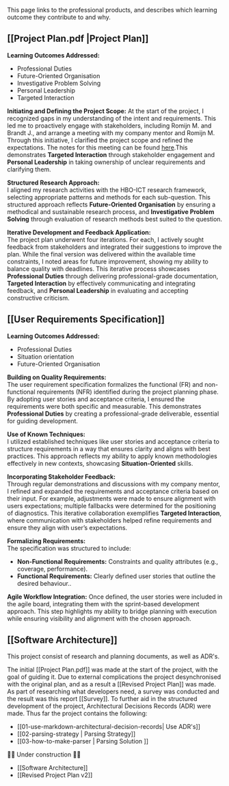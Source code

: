This page links to the professional products, and describes which learning outcome they contribute to and why.

## [[Project Plan.pdf |Project Plan]]
**Learning Outcomes Addressed:**
- Professional Duties
- Future-Oriented Organisation
- Investigative Problem Solving
- Personal Leadership
- Targeted Interaction

**Initiating and Defining the Project Scope:**
At the start of the project, I recognized gaps in my understanding of the intent and requirements. This led me to proactively engage with stakeholders, including Romijn M. and Brandt J., and arrange a meeting with my company mentor and Romijn M. Through this initiative, I clarified the project scope and refined the expectations. The notes for this meeting can be found [here](https://grad.serggio.dev/Notes/Maarten-QA.pdf).This demonstrates **Targeted Interaction** through stakeholder engagement and **Personal Leadership** in taking ownership of unclear requirements and clarifying them.

**Structured Research Approach:**  
I aligned my research activities with the HBO-ICT research framework, selecting appropriate patterns and methods for each sub-question. This structured approach reflects **Future-Oriented Organisation** by ensuring a methodical and sustainable research process, and **Investigative Problem Solving** through evaluation of research methods best suited to the question.

**Iterative Development and Feedback Application:**  
The project plan underwent four iterations. For each, I actively sought feedback from stakeholders and integrated their suggestions to improve the plan. While the final version was delivered within the available time constraints, I noted areas for future improvement, showing my ability to balance quality with deadlines. This iterative process showcases **Professional Duties** through delivering professional-grade documentation, **Targeted Interaction** by effectively communicating and integrating feedback, and **Personal Leadership** in evaluating and accepting constructive criticism.

## [[User Requirements Specification]]

**Learning Outcomes Addressed:**
- Professional Duties
- Situation orientation
- Future-Oriented Organisation

**Building on Quality Requirements:**  
The user requirement specification formalizes the functional (FR) and non-functional requirements (NFR) identified during the project planning phase. By adopting user stories and acceptance criteria, I ensured the requirements were both specific and measurable. This demonstrates **Professional Duties** by creating a professional-grade deliverable, essential for guiding development.

**Use of Known Techniques:**  
I utilized established techniques like user stories and acceptance criteria to structure requirements in a way that ensures clarity and aligns with best practices. This approach reflects my ability to apply known methodologies effectively in new contexts, showcasing **Situation-Oriented** skills.

**Incorporating Stakeholder Feedback:**  
Through regular demonstrations and discussions with my company mentor, I refined and expanded the requirements and acceptance criteria based on their input. For example, adjustments were made to ensure alignment with users expectations; multiple fallbacks were determined for the positioning of diagnostics. This iterative collaboration exemplifies **Targeted Interaction**, where communication with stakeholders helped refine requirements and ensure they align with user’s expectations.

**Formalizing Requirements:**  
The specification was structured to include:

- **Non-Functional Requirements:** Constraints and quality attributes (e.g., coverage, performance).
- **Functional Requirements:** Clearly defined user stories that outline the desired behaviour..

**Agile Workflow Integration:** 
Once defined, the user stories were included in the agile board, integrating them with the sprint-based development approach. This step highlights my ability to bridge planning with execution while ensuring visibility and alignment with the chosen approach.

## [[Software Architecture]]
This project consist of research and planning documents, as well as ADR's.

The initial [[Project Plan.pdf]] was made at the start of the project, with the goal of guiding it. Due to external complications the project desynchronised with the original plan, and as a result a [[Revised Project Plan]] was made.
As part of researching what developers need, a survey was conducted and the result was this report [[Survey]]. To further aid in the structured development of the project, Architectural Decisions Records (ADR) were made. Thus far the project contains the following:
- [[01-use-markdown-architectural-decision-records| Use ADR's]]
- [[02-parsing-strategy | Parsing Strategy]]
- [[03-how-to-make-parser | Parsing Solution ]]

🚧🚧 Under construction 🚧🚧
- [[Software Architecture]]
- [[Revised Project Plan v2]]